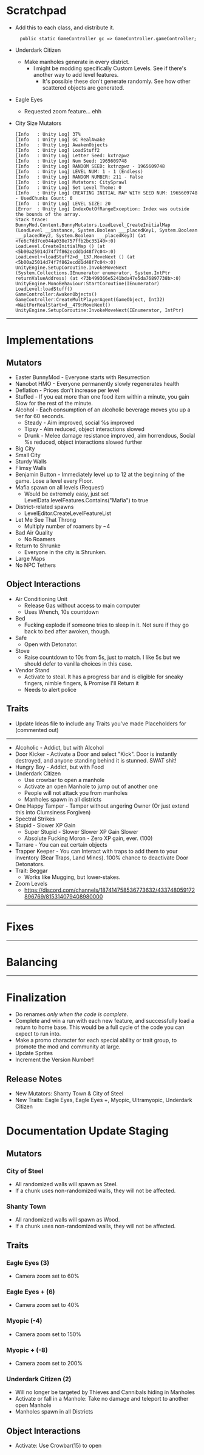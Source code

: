 ﻿# Scratchpad
- Add this to each class, and distribute it.
```
     public static GameController gc => GameController.gameController;
```

- Underdark Citizen
  - Make manholes generate in every district.
    - I might be modding specifically Custom Levels. See if there's another way to add level features.
      - It's possible these don't generate randomly. See how other scattered objects are generated.

- Eagle Eyes
  - Requested zoom feature... ehh

- City Size Mutators
    ```
    [Info   : Unity Log] 37%
    [Info   : Unity Log] GC RealAwake
    [Info   : Unity Log] AwakenObjects
    [Info   : Unity Log] LoadStuff2
    [Info   : Unity Log] Letter Seed: kxtnzpwz
    [Info   : Unity Log] Num Seed: 1965609748
    [Info   : Unity Log] RANDOM SEED: kxtnzpwz - 1965609748
    [Info   : Unity Log] LEVEL NUM: 1 - 1 (Endless)
    [Info   : Unity Log] RANDOM NUMBER: 211 - False
    [Info   : Unity Log] Mutators: CitySprawl
    [Info   : Unity Log] Set Level Theme: 0
    [Info   : Unity Log] CREATING INITIAL MAP WITH SEED NUM: 1965609748 - UsedChunks Count: 0
    [Info   : Unity Log] LEVEL SIZE: 20
    [Error  : Unity Log] IndexOutOfRangeException: Index was outside the bounds of the array.
    Stack trace:
    BunnyMod.Content.BunnyMutators.LoadLevel_CreateInitialMap (LoadLevel __instance, System.Boolean ___placedKey1, System.Boolean ___placedKey2, System.Boolean ___placedKey3) (at <fe6c7dd7ce044a038e757ffb2bc35140>:0)
    LoadLevel.CreateInitialMap () (at <5b00a25014d74f7f862ecdd1d48f7c04>:0)
    LoadLevel+<loadStuff2>d__137.MoveNext () (at <5b00a25014d74f7f862ecdd1d48f7c04>:0)
    UnityEngine.SetupCoroutine.InvokeMoveNext (System.Collections.IEnumerator enumerator, System.IntPtr returnValueAddress) (at <73b499366e5241bda47e5da76897738b>:0)
    UnityEngine.MonoBehaviour:StartCoroutine(IEnumerator)
    LoadLevel:loadStuff()
    GameController:AwakenObjects()
    GameController:CreateMultPlayerAgent(GameObject, Int32)
    <WaitForRealStart>d__479:MoveNext()
    UnityEngine.SetupCoroutine:InvokeMoveNext(IEnumerator, IntPtr)
    ```

---

# Implementations

## Mutators

- Easter BunnyMod - Everyone starts with Resurrection
- Nanobot HMO - Everyone permanently slowly regenerates health
- Deflation - Prices don't increase per level
- Stuffed - If you eat more than one food item within a minute, you gain Slow for the rest of the minute.
- Alcohol - Each consumption of an alcoholic beverage moves you up a tier for 60 seconds.
  - Steady - Aim improved, social %s improved
  - Tipsy - Aim reduced, object interactions slowed
  - Drunk - Melee damage resistance improved, aim horrendous, Social %s reduced, object interactions slowed further
- Big City
- Small City
- Sturdy Walls
- Flimsy Walls
- Benjamin Button - Immediately level up to 12 at the beginning of the game. Lose a level every Floor.
- Mafia spawn on all levels (Request)
  - Would be extremely easy, just set LevelData.levelFeatures.Contains("Mafia") to true
- District-related spawns
  - LevelEditor.CreateLevelFeatureList
- Let Me See That Throng
  - Multiply number of roamers by ~4
- Bad Air Quality
  - No Roamers
- Return to Shrunke
  - Everyone in the city is Shrunken. 
- Large Maps
- No NPC Tethers

## Object Interactions
- Air Conditioning Unit
  - Release Gas without access to main computer 
  - Uses Wrench, 10s countdown
- Bed 
  - Fucking explode if someone tries to sleep in it. Not sure if they go back to bed after awoken, though.
- Safe 
  - Open with Detonator.
- Stove
  - Raise countdown to 10s from 5s, just to match. I like 5s but we should defer to vanilla choices in this case.
- Vendor Stand
  - Activate to steal. It has a progress bar and is eligible for sneaky fingers, nimble fingers, & Promise I'll Return it
  - Needs to alert police

## Traits
- Update Ideas file to include any Traits you've made Placeholders for (commented out)
---
- Alcoholic - Addict, but with Alcohol
- Door Kicker - Activate a Door and select "Kick". Door is instantly destroyed, and anyone standing behind it is stunned. SWAT shit!
- Hungry Boy - Addict, but with Food
- Underdark Citizen 
  - Use crowbar to open a manhole
  - Activate an open Manhole to jump out of another one
  - People will not attack you from manholes
  - Manholes spawn in all districts
- One Happy Tamper - Tamper without angering Owner (Or just extend this into Clumsiness Forgiven)
- Spectral Strikes
- Stupid - Slower XP Gain
  - Super Stupid - Slower Slower XP Gain Slower
  - Absolute Fucking Moron - Zero XP gain, ever. (100)
- Tarrare - You can eat certain objects
- Trapper Keeper - You can Interact with traps to add them to your inventory (Bear Traps, Land Mines). 100% chance to deactivate Door Detonators.
- Trait: Beggar 
  - Works like Mugging, but lower-stakes.
- Zoom Levels
	- https://discord.com/channels/187414758536773632/433748059172896769/815314079408980000
---

# Fixes


---

# Balancing


---

# Finalization
- Do renames *only when the code is complete*.
- Complete and win a run with each new feature, and successfully load a return to home base. This would be a full cycle of the code you can expect to run into.
- Make a promo character for each special ability or trait group, to promote the mod and community at large.
- Update Sprites
- Increment the Version Number!

## Release Notes 

- New Mutators: Shanty Town & City of Steel
- New Traits: Eagle Eyes, Eagle Eyes +, Myopic, Ultramyopic, Underdark Citizen

# Documentation Update Staging

## Mutators

### City of Steel
- All randomized walls will spawn as Steel.
- If a chunk uses non-randomized walls, they will not be affected.

### Shanty Town
- All randomized walls will spawn as Wood.
- If a chunk uses non-randomized walls, they will not be affected.
 
##

## Traits

### Eagle Eyes (3)
- Camera zoom set to 60%

### Eagle Eyes + (6)
- Camera zoom set to 40%

### Myopic (-4)
- Camera zoom set to 150%

### Myopic + (-8)
- Camera zoom set to 200%

### Underdark Citizen (2)
- Will no longer be targeted by Thieves and Cannibals hiding in Manholes
- Activate or fall in a Manhole: Take no damage and teleport to another open Manhole
- Manholes spawn in all Districts

##

## Object Interactions
- Activate: Use Crowbar(15) to open

